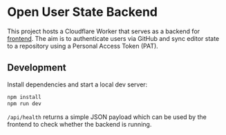 # Open User State Backend

This project hosts a Cloudflare Worker that serves as a backend for
[frontend](https://github.com/viktor-shcherb/viktor-shcherb.github.io). The aim
is to authenticate users via GitHub and sync editor state to a repository using
a Personal Access Token (PAT).

## Development

Install dependencies and start a local dev server:

```bash
npm install
npm run dev
```

`/api/health` returns a simple JSON payload which can be used by the frontend to
check whether the backend is running.
